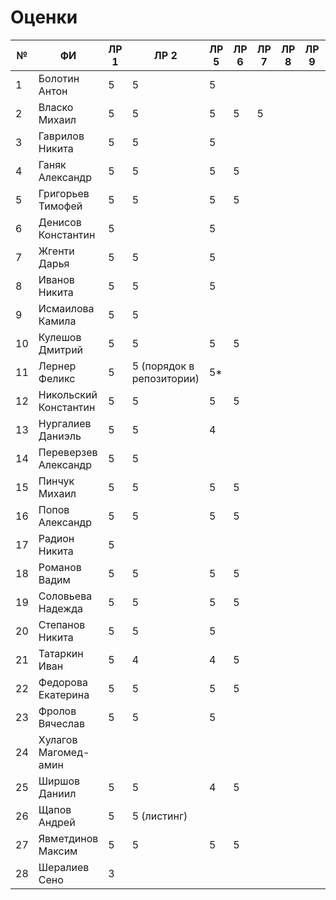 # Оценки
| №  | ФИ                    | ЛР 1 | ЛР 2                        | ЛР 5 | ЛР 6 | ЛР 7 | ЛР 8 | ЛР 9 | ЛР 10 | ЛР 11 | ЛР 12 | ЛР 13 | ЛР 14 | ЛР 15 | КП 3 | КП 4 | Зачет bash |
|----|-----------------------|------|-----------------------------|------|------|------|------|------|-------|-------|-------|-------|-------|-------|------|------|------------|
| 1  | Болотин Антон         |  5   |  5                          |  5   |      |      |      |      |       |       |       |       |       |       |      |      |     4      |
| 2  | Власко Михаил         |  5   |  5                          |  5   |  5   |  5   |      |      |       |       |       |       |       |       |      |      |     5      |
| 3  | Гаврилов Никита       |  5   |  5                          |  5   |      |      |      |      |       |       |       |       |       |       |      |      |     5      |
| 4  | Ганяк Александр       |  5   |  5                          |  5   |  5   |      |      |      |       |       |       |       |       |       |      |      |     3      |
| 5  | Григорьев Тимофей     |  5   |  5                          |  5   |  5   |      |      |      |       |       |       |       |       |       |      |      |     5      |
| 6  | Денисов Константин    |  5   |                             |  5   |      |      |      |      |       |       |       |       |       |       |      |      |     2      |
| 7  | Жгенти Дарья          |  5   |  5                          |  5   |      |      |      |      |       |       |       |       |       |       |      |      |     2      |
| 8  | Иванов Никита         |  5   |  5                          |  5   |      |      |      |      |       |       |       |       |       |       |      |      |     4      |
| 9  | Исмаилова Камила      |  5   |  5                          |      |      |      |      |      |       |       |       |       |       |       |      |      |     2      |
| 10 | Кулешов Дмитрий       |  5   |  5                          |  5   |  5   |      |      |      |       |       |       |       |       |       |      |      |     5      |
| 11 | Лернер Феликс         |  5   |  5 (порядок в репозитории)  |  5*  |      |      |      |      |       |       |       |       |       |       |      |      |            |
| 12 | Никольский Константин |  5   |  5                          |  5   |  5   |      |      |      |       |       |       |       |       |       |      |      |     4      |
| 13 | Нургалиев  Даниэль    |  5   |  5                          |  4   |      |      |      |      |       |       |       |       |       |       |      |      |     4      |
| 14 | Переверзев Александр  |  5   |  5                          |      |      |      |      |      |       |       |       |       |       |       |      |      |            |
| 15 | Пинчук Михаил         |  5   |  5                          |  5   |  5   |      |      |      |       |       |       |       |       |       |      |      |     4      |
| 16 | Попов Александр       |  5   |  5                          |  5   |  5   |      |      |      |       |       |       |       |       |       |      |      |     4      |
| 17 | Радион Никита         |  5   |                             |      |      |      |      |      |       |       |       |       |       |       |      |      |     3      |
| 18 | Романов Вадим         |  5   |  5                          |  5   |  5   |      |      |      |       |       |       |       |       |       |      |      |     5      |
| 19 | Соловьева Надежда     |  5   |  5                          |  5   |  5   |      |      |      |       |       |       |       |       |       |      |      |     3      |
| 20 | Степанов Никита       |  5   |  5                          |  5   |      |      |      |      |       |       |       |       |       |       |      |      |     3      |
| 21 | Татаркин Иван         |  5   |  4                          |  4   |  5   |      |      |      |       |       |       |       |       |       |      |      |     2      |
| 22 | Федорова Екатерина    |  5   |  5                          |  5   |  5   |      |      |      |       |       |       |       |       |       |      |      |     2      |
| 23 | Фролов Вячеслав       |  5   |  5                          |  5   |      |      |      |      |       |       |       |       |       |       |      |      |     5      |
| 24 | Хулагов Магомед-амин  |      |                             |      |      |      |      |      |       |       |       |       |       |       |      |      |            |
| 25 | Ширшов Даниил         |  5   |  5                          |  4   |  5   |      |      |      |       |       |       |       |       |       |      |      |     3      |
| 26 | Щапов Андрей          |  5   |  5 (листинг)                |      |      |      |      |      |       |       |       |       |       |       |      |      |     5      |
| 27 | Явметдинов Максим     |  5   |  5                          |  5   |  5   |      |      |      |       |       |       |       |       |       |      |      |     5      |
| 28 | Шералиев Сено         |  3   |                             |      |      |      |      |      |       |       |       |       |       |       |      |      |     0      | 
